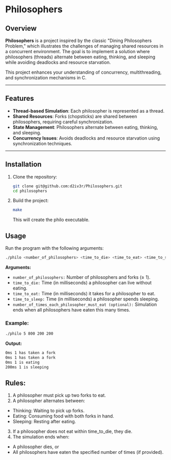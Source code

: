 # Philosophers

## Overview
**Philosophers** is a project inspired by the classic "Dining Philosophers Problem," which illustrates the challenges of managing shared resources in a concurrent environment. The goal is to implement a solution where philosophers (threads) alternate between eating, thinking, and sleeping while avoiding deadlocks and resource starvation.

This project enhances your understanding of concurrency, multithreading, and synchronization mechanisms in C.

---

## Features
- **Thread-based Simulation**: Each philosopher is represented as a thread.
- **Shared Resources**: Forks (chopsticks) are shared between philosophers, requiring careful synchronization.
- **State Management**: Philosophers alternate between eating, thinking, and sleeping.
- **Concurrency Issues**: Avoids deadlocks and resource starvation using synchronization techniques.

---

## Installation
1. Clone the repository:
   ```bash
   git clone git@github.com:d2iv3r/Philosophers.git
   cd philosophers

2. Build the project:
    ```bash
    make
    ```
    This will create the philo executable.

## Usage

Run the program with the following arguments:
   ```bash
   ./philo <number_of_philosophers> <time_to_die> <time_to_eat> <time_to_sleep> [number_of_times_each_philosopher_must_eat]
   ```
**Arguments:**
- `number_of_philosophers:` Number of philosophers and forks (≥ 1).
- `time_to_die:` Time (in milliseconds) a philosopher can live without eating.
- `time_to_eat:` Time (in milliseconds) it takes for a philosopher to eat.
- `time_to_sleep:` Time (in milliseconds) a philosopher spends sleeping.
- `number_of_times_each_philosopher_must_eat (optional):` Simulation ends when all philosophers have eaten this many times.

### Example:
   ```bash
   ./philo 5 800 200 200
   ```
**Output:**
   ```bash
   0ms 1 has taken a fork
   0ms 1 has taken a fork
   0ms 1 is eating
   200ms 1 is sleeping
   ```

## Rules:
1. A philosopher must pick up two forks to eat.
2. A philosopher alternates between:
- Thinking: Waiting to pick up forks.
- Eating: Consuming food with both forks in hand.
- Sleeping: Resting after eating.
3. If a philosopher does not eat within time_to_die, they die.
4. The simulation ends when:
- A philosopher dies, or
- All philosophers have eaten the specified number of times (if provided).
